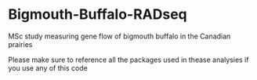 # Bigmouth-Buffalo-RADseq
MSc study measuring gene flow of bigmouth buffalo in the Canadian prairies 

Please make sure to reference all the packages used in thease analysies if you use any of this code
